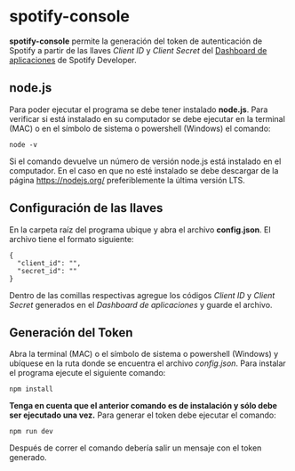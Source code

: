 # spotify-console
**spotify-console** permite la generación del token de autenticación de Spotify a partir de las llaves *Client ID* y *Client Secret* del [Dashboard de aplicaciones](https://developer.spotify.com/dashboard/) de Spotify Developer.
## node.js
Para poder ejecutar el programa se debe tener instalado **node.js**. Para verificar si está instalado en su computador se debe ejecutar en la terminal (MAC) o en el símbolo de sistema o powershell (Windows) el comando:
```
node -v
```
Si el comando devuelve un número de versión node.js está instalado en el computador. En el caso en que no esté instalado se debe descargar de la página https://nodejs.org/ preferiblemente la última versión LTS.
## Configuración de las llaves
En la carpeta raíz del programa ubique y abra el archivo **config.json**. El archivo tiene el formato siguiente:
```
{
  "client_id": "",
  "secret_id": ""
}
```
Dentro de las comillas respectivas agregue los códigos *Client ID* y *Client Secret* generados en el *Dashboard de aplicaciones* y guarde el archivo.
## Generación del Token
Abra la terminal (MAC) o el símbolo de sistema o powershell (Windows) y ubíquese en la ruta donde se encuentra el archivo *config.json*. Para instalar el programa ejecute el siguiente comando:
```
npm install
```
**Tenga en cuenta que el anterior comando es de instalación y sólo debe ser ejecutado una vez.**
Para generar el token debe ejecutar el comando:
```
npm run dev
```
Después de correr el comando debería salir un mensaje con el token generado.
